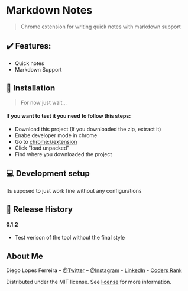 # Markdown Notes

> Chrome extension for writing quick notes with markdown support

## :heavy_check_mark: Features:

- Quick notes
- Markdown Support

## :iphone: Installation

> For now just wait...

#### If you want to test it you need to follow this steps:

- Download this project (If you downloaded the zip, extract it)
- Enabe developer mode in chrome
- Go to [chrome://extension](chrome://extension 'chrome://extension')
- Click "load unpacked"
- Find where you downloaded the project

## :computer: Development setup

Its suposed to just work fine without any configurations

## :rocket: Release History

#### 0.1.2

- Test verison of the tool without the final style

## About Me

Diego Lopes Ferreira –
[@Twitter](https://twitter.com/Diego_simSouEu) –
[@Instagram](https://www.instagram.com/diego.lopes.f/) -
[LinkedIn](https://www.linkedin.com/in/diego-lopes-ferreira-a23a8919b/) -
[Coders Rank](https://profile.codersrank.io/user/diego-lopes-ferreira)

Distributed under the MIT license. See [license](LICENSE) for more information.
